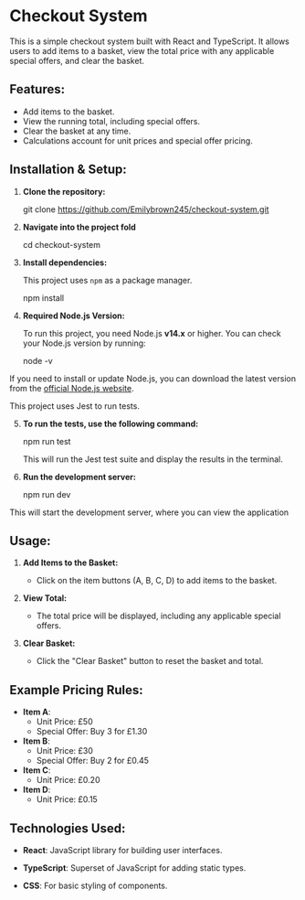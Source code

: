 # Checkout System

This is a simple checkout system built with React and TypeScript. It allows users to add items to a basket, view the total price with any applicable special offers, and clear the basket.


## Features:

- Add items to the basket.
- View the running total, including special offers.
- Clear the basket at any time.
- Calculations account for unit prices and special offer pricing.


## Installation & Setup:

1. **Clone the repository:**
    
    git clone https://github.com/Emilybrown245/checkout-system.git
    
2. **Navigate into the project fold**
    
    cd checkout-system
    
3. **Install dependencies:**
    
    This project uses `npm` as a package manager.
    
    npm install
    
4. **Required Node.js Version:**

    To run this project, you need Node.js **v14.x** or higher. You can check your Node.js version by running:

    node -v

If you need to install or update Node.js, you can download the latest version from the [official Node.js website](https://nodejs.org/).

This project uses Jest to run tests.

5. **To run the tests, use the following command:**
    
    npm run test
  
    This will run the Jest test suite and display the results in the terminal.

6. **Run the development server:**

    npm run dev

This will start the development server, where you can view the application


## Usage:

1. **Add Items to the Basket:**

    - Click on the item buttons (A, B, C, D) to add items to the basket.

2. **View Total:**

    - The total price will be displayed, including any applicable special offers.

3. **Clear Basket:**

    - Click the "Clear Basket" button to reset the basket and total.


## Example Pricing Rules:

- **Item A**:
    - Unit Price: £50
    - Special Offer: Buy 3 for £1.30
- **Item B**:
    - Unit Price: £30
    - Special Offer: Buy 2 for £0.45
- **Item C**:
    - Unit Price: £0.20
- **Item D**:
    - Unit Price: £0.15


## Technologies Used:

- **React**: JavaScript library for building user interfaces.

- **TypeScript**: Superset of JavaScript for adding static types.

- **CSS**: For basic styling of components.



